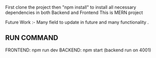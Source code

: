 First clone the project then "npm install" to install all necessary dependencies in both Backend and Frontend
This is MERN project 

Future Work :- Many field to update in future and many functionality .


RUN COMMAND
------------
FRONTEND: npm run dev
BACKEND: npm start  (backend run on 4001)
